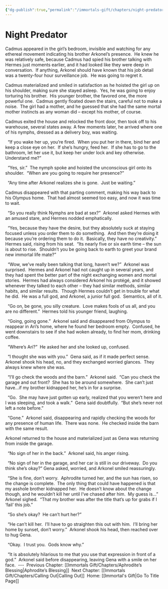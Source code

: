 ```yaml
---
{"dg-publish":true,"permalink":"/immortals-gift/chapters/night-predator/"}
---
```


# Night Predator

Cadmus appeared in the girl’s bedroom, invisible and watching for any ethereal movement indicating his brother Arkonel’s presence.  He knew he was relatively safe, because Cadmus had spied his brother talking with Hermes just moments earlier, and it had looked like they were deep in conversation.  If anything, Arkonel should have known that his job detail was a twenty-four hour surveillance job.  He was going to regret it.

Cadmus materialized and smiled in satisfaction as he hoisted the girl up on his shoulder, making sure she stayed asleep.  Yes, he was going to enjoy torturing his brother.  His younger brother, the favored one, the more powerful one.  Cadmus gently floated down the stairs, careful not to make a noise.  The girl had a mother, and he guessed that she had the same mortal mother instincts as any woman did – except his mother, of course. 

Cadmus exited the house and relocked the front door, then took off to his warehouse, several states away. A few moments later, he arrived where one of his nymphs, dressed as a delivery boy, was waiting.

  “If you wake her up, you’re fired.  When you put her in there, bind her and keep a close eye on her.  If she’s hungry, feed her.  If she has to go to the bathroom, let her use it, but keep her under lock and key otherwise.  Understand me?”

  “Yes, sir.”  The nymph spoke and hoisted the unconscious girl onto its shoulder.  “When are you going to require her presence?”

  “Any time after Arkonel realizes she is gone.  Just be waiting.”

Cadmus disappeared with that parting comment, making his way back to his Olympus home.  That had almost seemed too easy, and now it was time to wait.

  “So you really think Nymphs are bad at sex?”  Arkonel asked Hermes with an amused stare, and Hermes nodded emphatically.

  “Yes, because they have the desire, but they absolutely suck at staying focused unless you order them to do something.  And then they’re doing it because you’re ordering them to do it.  Basically, they have no creativity.”  Hermes said, rising from his seat.  “Its nearly five or six earth time – the sun is about to rise.  Shouldn’t you be going back to earth to greet your brand new immortal life mate?”

  “Wow, we’ve really been talking that long, haven’t we?”  Arkonel was surprised.  Hermes and Arkonel had not caught up in several years, and they had spent the better part of the night exchanging women and mortal stories.  Hermes had always considered Arkonel his protégé, and it showed whenever they talked to each other – they had similar methods, similar habits, and similar results.  Though Hermes couldn’t get in trouble for what he did.  He was a full god, and Arkonel, a junior full god.  Semantics, all of it.

  “Go on, be gone, you silly creature.  Love makes fools of us all, and you are no different.”  Hermes told his younger friend, laughing.

  “Going, going gone.”  Arkonel said and disappeared from Olympus to reappear in Ari’s home, where he found her bedroom empty.  Confused, he went downstairs to see if she had woken already, to find her mom, drinking coffee.

  “Where’s Ari?”  He asked her and she looked up, confused.

  “I thought she was with you.”  Gena said, as if it made perfect sense.  Arkonel shook his head, no, and they exchanged worried glances.  They always knew where she was.

  “I’ll go check the woods and the barn.”  Arkonel said.  “Can you check the garage and out front?  She has to be around somewhere.  She can’t just have…if my brother kidnapped her, he’s in for a surprise.

  “Go.  She may have just gotten up early, realized that you weren’t here and I was sleeping, and took a walk.”  Gena said doubtfully.  “But she’s never not left a note before.”

  “Gone.”  Arkonel said, disappearing and rapidly checking the woods for any presence of human life.  There was none.  He checked inside the barn with the same result.

Arkonel returned to the house and materialized just as Gena was returning from inside the garage. 

  “No sign of her in the back.”  Arkonel said, his anger rising.

  “No sign of her in the garage, and her car is still in our driveway.  Do you think she’s okay?” Gena asked, worried, and Arkonel smiled reassuringly.

  “She is fine, don’t worry.  Aphrodite turned her, and the sun has risen, so the change is complete.  The only thing that could have happened is that my asshole brother kidnapped her.  He doesn’t know about the change though, and he wouldn’t kill her until I’ve chased after him.  My guess is…” Arkonel sighed.  “That my brother was after the title that’s up for grabs if I ‘fail’ this job.”

  “So she’s okay?  He can’t hurt her?”

  “He can’t kill her.  I’ll have to go straighten this out with him.  I’ll bring her home by sunset, don’t worry.”  Arkonel shook his head, then reached over to hug Gena.

  “Okay.  I trust you.  Gods know why.”

  “It is absolutely hilarious to me that you use that expression in front of a god.”  Arkonel said before disappearing, leaving Gena with a smile on her face.
 ---
 Previous Chapter: [[Immortals Gift/Chapters/Aphrodite’s Blessing\|Aphrodite’s Blessing]]
 Next Chapter: [[Immortals Gift/Chapters/Calling Out\|Calling Out]]
 Home: [[Immortal's Gift\|Go To Title Page]]